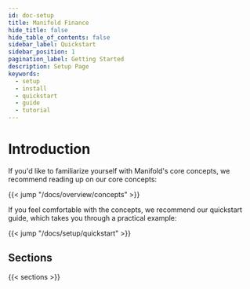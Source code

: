 ```yaml
---
id: doc-setup
title: Manifold Finance
hide_title: false
hide_table_of_contents: false
sidebar_label: Quickstart
sidebar_position: 1
pagination_label: Getting Started
description: Setup Page
keywords:
  - setup
  - install
  - quickstart
  - guide
  - tutorial
---
```


# Introduction

If you'd like to familiarize yourself with Manifold's core concepts, we recommend reading up on our core concepts:

{{< jump "/docs/overview/concepts" >}}

If you feel comfortable with the concepts, we recommend our quickstart guide, which takes you through a practical
example:

{{< jump "/docs/setup/quickstart" >}}

## Sections

{{< sections >}}
